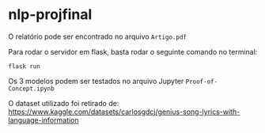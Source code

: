 # nlp-projfinal

O relatório pode ser encontrado no arquivo `Artigo.pdf`

Para rodar o servidor em flask, basta rodar o seguinte comando no terminal:

```
flask run
```

Os 3 modelos podem ser testados no arquivo Jupyter `Proof-of-Concept.ipynb`

O dataset utilizado foi retirado de: https://www.kaggle.com/datasets/carlosgdcj/genius-song-lyrics-with-language-information
